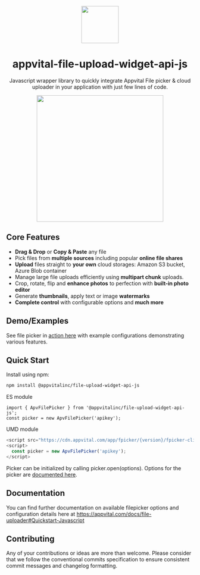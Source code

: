 <p align="center"><img src="https://appvital.com/images/logo-appvital-dark-top.png" align="center" height="100"/></p>
<h1 align="center">
  appvital-file-upload-widget-api-js
</h1>
<p align="center">
  Javascript wrapper library to quickly integrate Appvital File picker & cloud uploader in your application with just few lines of code.
</p>
<p align="center">
  <img src="https://cdn.appvital.com/appsite/static/appvital-file-picker-cloud-uploader.gif"  align="center" height="340"/>
</p>

## Core Features

*   **Drag & Drop** or **Copy & Paste** any file
*   Pick files from **multiple sources** including popular **online file shares**
*   **Upload** files straight to **your own** cloud storages: Amazon S3 bucket, Azure Blob container
*   Manage large file uploads efficiently using **multipart chunk** uploads.
*   Crop, rotate, flip and **enhance photos** to perfection with **built-in photo editor**
*   Generate **thumbnails**, apply text or image **watermarks**
*   **Complete control** with configurable options and **much more**

## Demo/Examples

See file picker in [action here](https://appvital.com/example/cloud-file-uploader) with example configurations demonstrating various features.

## Quick Start

Install using npm:

```bash
npm install @appvitalinc/file-upload-widget-api-js
```

ES module
```
import { ApvFilePicker } from '@appvitalinc/file-upload-widget-api-js';
const picker = new ApvFilePicker('apikey');
```

UMD module
```javascript
<script src="https://cdn.appvital.com/app/fpicker/{version}/fpicker-client.min.js" crossorigin="anonymous"></script>
<script>
  const picker = new ApvFilePicker('apikey');
</script>
```
Picker can be initialized by calling picker.open(options). Options for the picker are [documented here](https://appvital.com/docs/file-uploader).

## Documentation

You can find further documentation on available filepicker options and configuration details here at https://appvital.com/docs/file-uploader#Quickstart-Javascript

## Contributing

Any of your contributions or ideas are more than welcome. Please consider that we follow the conventional commits specification to ensure consistent commit messages and changelog formatting.
